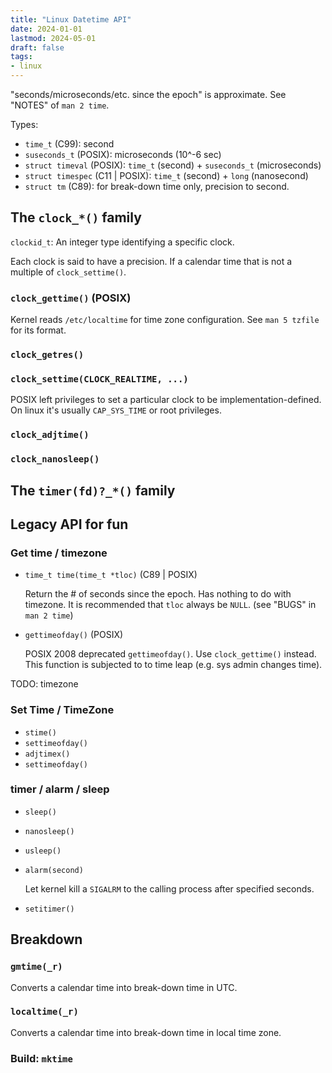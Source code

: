 ```yaml
---
title: "Linux Datetime API"
date: 2024-01-01
lastmod: 2024-05-01
draft: false
tags:
- linux
---
```


"seconds/microseconds/etc. since the epoch" is approximate. See "NOTES" of `man 2 time`.

Types:
- `time_t` (C99): second
- `suseconds_t` (POSIX): microseconds (10^-6 sec)
- `struct timeval` (POSIX): `time_t` (second) + `suseconds_t` (microseconds)
- `struct timespec` (C11 | POSIX): `time_t` (second) + `long` (nanosecond)
- `struct tm` (C89): for break-down time only, precision to second.

## The `clock_*()` family

`clockid_t`: An integer type identifying a specific clock.

Each clock is said to have a precision. If a calendar time that is not a multiple of `clock_settime()`.

### `clock_gettime()` (POSIX)

Kernel reads `/etc/localtime` for time zone configuration. See `man 5 tzfile` for its format.

### `clock_getres()`

### `clock_settime(CLOCK_REALTIME, ...)`

POSIX left privileges to set a particular clock to be implementation-defined. On linux it's usually `CAP_SYS_TIME` or root privileges.

### `clock_adjtime()`

### `clock_nanosleep()`

## The `timer(fd)?_*()` family

## Legacy API for fun

### Get time / timezone

- `time_t time(time_t *tloc)` (C89 | POSIX)

	Return the # of seconds since the epoch. Has nothing to do with timezone. It is recommended that `tloc` always be `NULL`. (see "BUGS" in `man 2 time`)

- `gettimeofday()` (POSIX)

	POSIX 2008 deprecated `gettimeofday()`. Use `clock_gettime()` instead. This function is subjected to to time leap (e.g. sys admin changes time).

TODO: timezone

### Set Time / TimeZone

- `stime()`
- `settimeofday()`
- `adjtimex()`
- `settimeofday()`

### timer / alarm / sleep

- `sleep()`
- `nanosleep()`
- `usleep()`
- `alarm(second)`

	Let kernel kill a `SIGALRM` to the calling process after specified seconds.

- `setitimer()`

## Breakdown

### `gmtime(_r)`

Converts a calendar time into break-down time in UTC.

### `localtime(_r)`

Converts a calendar time into break-down time in local time zone.

### Build: `mktime`

